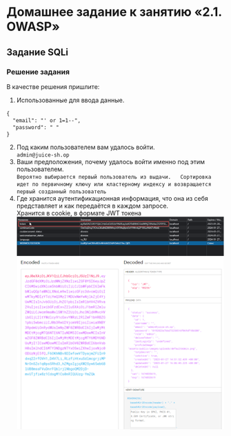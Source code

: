 # Домашнее задание к занятию «2.1. OWASP»

## Задание SQLi
### Решение задания

В качестве решения пришлите:
1. Использованные для ввода данные.  
```
{
  "email": "' or 1=1--",
  "password": " "
}
```
2. Под каким пользователем вам удалось войти.  
`admin@juice-sh.op`
3. Ваши предположения, почему удалось войти именно под этим пользователем.  
`Вероятно выбирается первый пользователь из выдачи.  
Сортировка идет по первичному ключу или кластерному индексу и возвращается первый созданный пользователь`
4. Где хранится аутентификационная информация, что она из себя представляет и как передаётся в каждом запросе.  
Хранится в cookie, в формате JWT токена  
![](pic/cookies-store.png)
![](pic/jwt-info.png)  